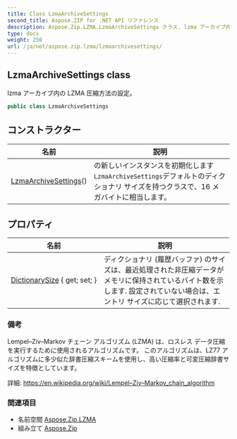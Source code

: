 ```yaml
---
title: Class LzmaArchiveSettings
second_title: Aspose.ZIP for .NET API リファレンス
description: Aspose.Zip.LZMA.LzmaArchiveSettings クラス. lzma アーカイブ内の LZMA 圧縮方法の設定
type: docs
weight: 250
url: /ja/net/aspose.zip.lzma/lzmaarchivesettings/
---
```

## LzmaArchiveSettings class

lzma アーカイブ内の LZMA 圧縮方法の設定。

```csharp
public class LzmaArchiveSettings
```

## コンストラクター

| 名前 | 説明 |
| --- | --- |
| [LzmaArchiveSettings](lzmaarchivesettings/)() | の新しいインスタンスを初期化します`LzmaArchiveSettings`デフォルトのディクショナリ サイズを持つクラスで、16 メガバイトに相当します。 |

## プロパティ

| 名前 | 説明 |
| --- | --- |
| [DictionarySize](../../aspose.zip.lzma/lzmaarchivesettings/dictionarysize/) { get; set; } | ディクショナリ (履歴バッファ) のサイズは、最近処理された非圧縮データがメモリに保持されているバイト数を示します. 設定されていない場合は、エントリ サイズに応じて選択されます. |

### 備考

Lempel–Ziv–Markov チェーン アルゴリズム (LZMA) は、ロスレス データ圧縮を実行するために使用されるアルゴリズムです。 このアルゴリズムは、LZ77 アルゴリズムに多少似た辞書圧縮スキームを使用し、高い圧縮率と可変圧縮辞書サイズを特徴としています。

詳細: https://en.wikipedia.org/wiki/Lempel–Ziv–Markov_chain_algorithm

### 関連項目

* 名前空間 [Aspose.Zip.LZMA](../../aspose.zip.lzma/)
* 組み立て [Aspose.Zip](../../)


